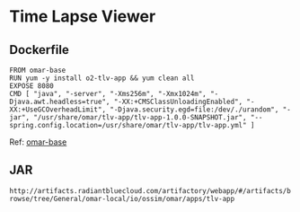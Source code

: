 # Time Lapse Viewer

## Dockerfile
```
FROM omar-base
RUN yum -y install o2-tlv-app && yum clean all
EXPOSE 8080
CMD [ "java", "-server", "-Xms256m", "-Xmx1024m", "-Djava.awt.headless=true", "-XX:+CMSClassUnloadingEnabled", "-XX:+UseGCOverheadLimit", "-Djava.security.egd=file:/dev/./urandom", "-jar", "/usr/share/omar/tlv-app/tlv-app-1.0.0-SNAPSHOT.jar", "--spring.config.location=/usr/share/omar/tlv-app/tlv-app.yml" ]
```
Ref: [omar-base](../../../../omar-base/docs/install-guide/omar-base/)

## JAR
`http://artifacts.radiantbluecloud.com/artifactory/webapp/#/artifacts/browse/tree/General/omar-local/io/ossim/omar/apps/tlv-app`
